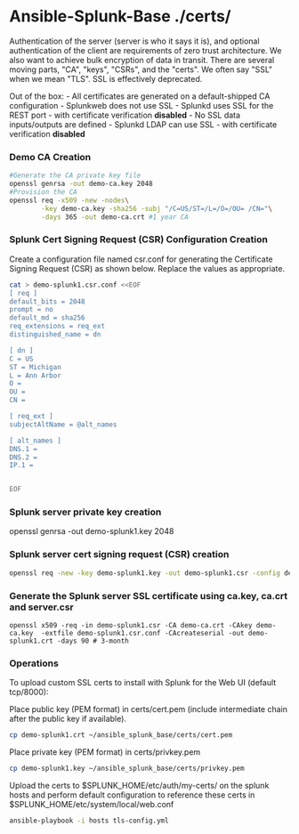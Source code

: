 # Ansible-Splunk-Base ./certs/

Authentication of the server (server is who it says it is), and optional authentication of the client are requirements of zero trust architecture. We also want to achieve bulk encryption of data in transit. There are several moving parts, "CA", "keys", "CSRs", and the "certs". We often say "SSL" when we mean "TLS". SSL is effectively deprecated.

Out of the box:
        - All certificates are generated on a default-shipped CA configuration
        - Splunkweb does not use SSL
        - Splunkd uses SSL for the REST port - with certificate verification **disabled**
        - No SSL data inputs/outputs are defined
        - Splunkd LDAP can use SSL - with certificate verification **disabled**


### Demo CA Creation
```bash
#Generate the CA private key file
openssl genrsa -out demo-ca.key 2048
#Provision the CA
openssl req -x509 -new -nodes\
        -key demo-ca.key -sha256 -subj "/C=US/ST=/L=/O=/OU= /CN="\
        -days 365 -out demo-ca.crt #1 year CA

```
### Splunk Cert Signing Request (CSR) Configuration Creation
Create a configuration file named <server>csr.conf for generating the Certificate Signing Request (CSR) as shown below. Replace the values as appropriate. 



```bash
cat > demo-splunk1.csr.conf <<EOF
[ req ]
default_bits = 2048
prompt = no
default_md = sha256
req_extensions = req_ext
distinguished_name = dn

[ dn ]
C = US
ST = Michigan
L = Ann Arbor
O = 
OU = 
CN = 

[ req_ext ]
subjectAltName = @alt_names

[ alt_names ]
DNS.1 = 
DNS.2 = 
IP.1 = 


EOF
```
### Splunk server private key creation

openssl genrsa -out demo-splunk1.key 2048

### Splunk server cert signing request (CSR) creation

```bash
openssl req -new -key demo-splunk1.key -out demo-splunk1.csr -config demo-splunk1.csr.conf
```
### Generate the Splunk server SSL certificate using ca.key, ca.crt and server.csr
```
openssl x509 -req -in demo-splunk1.csr -CA demo-ca.crt -CAkey demo-ca.key  -extfile demo-splunk1.csr.conf -CAcreateserial -out demo-splunk1.crt -days 90 # 3-month 
```

### Operations

To upload custom SSL certs to install with Splunk for the Web UI (default tcp/8000):

Place public key (PEM format) in certs/cert.pem (include intermediate chain after the public key if available).

```bash
cp demo-splunk1.crt ~/ansible_splunk_base/certs/cert.pem
```

Place private key (PEM format) in certs/privkey.pem

```bash
cp demo-splunk1.key ~/ansible_splunk_base/certs/privkey.pem
```

Upload the certs to $SPLUNK_HOME/etc/auth/my-certs/ on the splunk hosts and perform default configuration to reference these certs in $SPLUNK_HOME/etc/system/local/web.conf

```bash
ansible-playbook -i hosts tls-config.yml
```